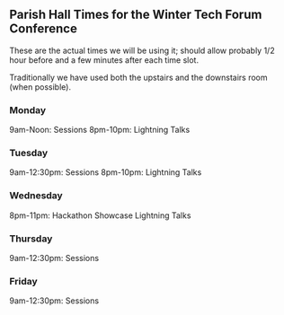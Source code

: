 ## Parish Hall Times for the Winter Tech Forum Conference

These are the actual times we will be using it; should allow probably 1/2 hour before and a few minutes after each time slot.

Traditionally we have used both the upstairs and the downstairs room (when possible).

### Monday
9am-Noon: Sessions
8pm-10pm: Lightning Talks

### Tuesday
9am-12:30pm: Sessions
8pm-10pm: Lightning Talks

### Wednesday
8pm-11pm: Hackathon Showcase Lightning Talks

### Thursday
9am-12:30pm: Sessions

### Friday
9am-12:30pm: Sessions
